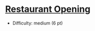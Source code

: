 # [Restaurant Opening](https://open.kattis.com/problems/restaurantopening)
- Difficulty: medium (6 pt)
        